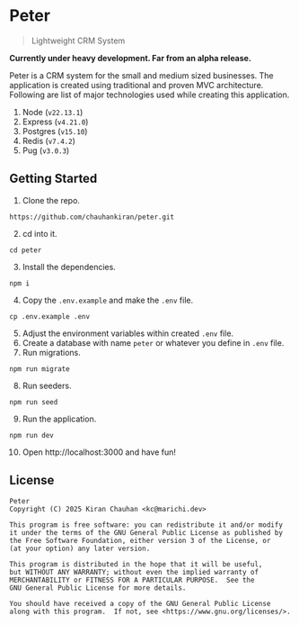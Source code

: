 # Peter

> Lightweight CRM System

**Currently under heavy development. Far from an alpha release.**

Peter is a CRM system for the small and medium sized businesses. The application is created using traditional and proven MVC architecture. Following are list of major technologies used while creating this application.

1. Node (`v22.13.1`)
2. Express (`v4.21.0`)
3. Postgres (`v15.10`)
4. Redis (`v7.4.2`)
5. Pug (`v3.0.3`)

## Getting Started

1. Clone the repo.

```
https://github.com/chauhankiran/peter.git
```

2. cd into it.

```
cd peter
```

3. Install the dependencies.

```
npm i
```

4. Copy the `.env.example` and make the `.env` file.

```
cp .env.example .env
```

5. Adjust the environment variables within created `.env` file.
6. Create a database with name `peter` or whatever you define in `.env` file.
7. Run migrations.

```
npm run migrate
```

8. Run seeders.

```
npm run seed
```

9. Run the application.

```
npm run dev
```

10. Open http://localhost:3000 and have fun!

## License

```
Peter
Copyright (C) 2025 Kiran Chauhan <kc@marichi.dev>

This program is free software: you can redistribute it and/or modify
it under the terms of the GNU General Public License as published by
the Free Software Foundation, either version 3 of the License, or
(at your option) any later version.

This program is distributed in the hope that it will be useful,
but WITHOUT ANY WARRANTY; without even the implied warranty of
MERCHANTABILITY or FITNESS FOR A PARTICULAR PURPOSE.  See the
GNU General Public License for more details.

You should have received a copy of the GNU General Public License
along with this program.  If not, see <https://www.gnu.org/licenses/>.
```
